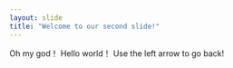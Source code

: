 ```yaml
---
layout: slide
title: "Welcome to our second slide!"
---
```

Oh my god！
Hello world！
Use the left arrow to go back!
